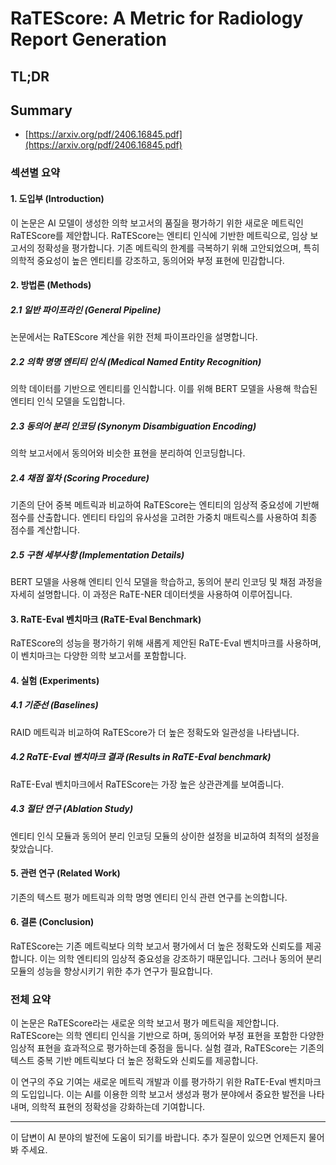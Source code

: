 # RaTEScore: A Metric for Radiology Report Generation
## TL;DR
## Summary
- [https://arxiv.org/pdf/2406.16845.pdf](https://arxiv.org/pdf/2406.16845.pdf)

### 섹션별 요약

#### 1. 도입부 (Introduction)
이 논문은 AI 모델이 생성한 의학 보고서의 품질을 평가하기 위한 새로운 메트릭인 RaTEScore를 제안합니다. RaTEScore는 엔티티 인식에 기반한 메트릭으로, 임상 보고서의 정확성을 평가합니다. 기존 메트릭의 한계를 극복하기 위해 고안되었으며, 특히 의학적 중요성이 높은 엔티티를 강조하고, 동의어와 부정 표현에 민감합니다.

#### 2. 방법론 (Methods)
##### 2.1 일반 파이프라인 (General Pipeline)
논문에서는 RaTEScore 계산을 위한 전체 파이프라인을 설명합니다.

##### 2.2 의학 명명 엔티티 인식 (Medical Named Entity Recognition)
의학 데이터를 기반으로 엔티티를 인식합니다. 이를 위해 BERT 모델을 사용해 학습된 엔티티 인식 모델을 도입합니다.

##### 2.3 동의어 분리 인코딩 (Synonym Disambiguation Encoding)
의학 보고서에서 동의어와 비슷한 표현을 분리하여 인코딩합니다.

##### 2.4 채점 절차 (Scoring Procedure)
기존의 단어 중복 메트릭과 비교하여 RaTEScore는 엔티티의 임상적 중요성에 기반해 점수를 산출합니다. 엔티티 타입의 유사성을 고려한 가중치 매트릭스를 사용하여 최종 점수를 계산합니다.

##### 2.5 구현 세부사항 (Implementation Details)
BERT 모델을 사용해 엔티티 인식 모델을 학습하고, 동의어 분리 인코딩 및 채점 과정을 자세히 설명합니다. 이 과정은 RaTE-NER 데이터셋을 사용하여 이루어집니다.

#### 3. RaTE-Eval 벤치마크 (RaTE-Eval Benchmark)
RaTEScore의 성능을 평가하기 위해 새롭게 제안된 RaTE-Eval 벤치마크를 사용하며, 이 벤치마크는 다양한 의학 보고서를 포함합니다.

#### 4. 실험 (Experiments)
##### 4.1 기준선 (Baselines)
RAID 메트릭과 비교하여 RaTEScore가 더 높은 정확도와 일관성을 나타냅니다.

##### 4.2 RaTE-Eval 벤치마크 결과 (Results in RaTE-Eval benchmark)
RaTE-Eval 벤치마크에서 RaTEScore는 가장 높은 상관관계를 보여줍니다.

##### 4.3 절단 연구 (Ablation Study)
엔티티 인식 모듈과 동의어 분리 인코딩 모듈의 상이한 설정을 비교하여 최적의 설정을 찾았습니다.

#### 5. 관련 연구 (Related Work)
기존의 텍스트 평가 메트릭과 의학 명명 엔티티 인식 관련 연구를 논의합니다.

#### 6. 결론 (Conclusion)
RaTEScore는 기존 메트릭보다 의학 보고서 평가에서 더 높은 정확도와 신뢰도를 제공합니다. 이는 의학 엔티티의 임상적 중요성을 강조하기 때문입니다. 그러나 동의어 분리 모듈의 성능을 향상시키기 위한 추가 연구가 필요합니다.

### 전체 요약
이 논문은 RaTEScore라는 새로운 의학 보고서 평가 메트릭을 제안합니다. RaTEScore는 의학 엔티티 인식을 기반으로 하며, 동의어와 부정 표현을 포함한 다양한 임상적 표현을 효과적으로 평가하는데 중점을 둡니다. 실험 결과, RaTEScore는 기존의 텍스트 중복 기반 메트릭보다 더 높은 정확도와 신뢰도를 제공합니다.

이 연구의 주요 기여는 새로운 메트릭 개발과 이를 평가하기 위한 RaTE-Eval 벤치마크의 도입입니다. 이는 AI를 이용한 의학 보고서 생성과 평가 분야에서 중요한 발전을 나타내며, 의학적 표현의 정확성을 강화하는데 기여합니다.

---

이 답변이 AI 분야의 발전에 도움이 되기를 바랍니다. 추가 질문이 있으면 언제든지 물어봐 주세요.
